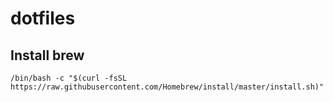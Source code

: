# dotfiles

## Install brew

```
/bin/bash -c "$(curl -fsSL https://raw.githubusercontent.com/Homebrew/install/master/install.sh)"
```